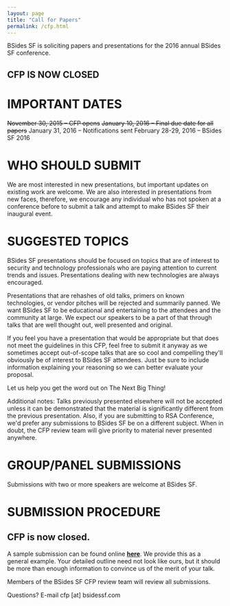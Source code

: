 ```yaml
---
layout: page
title: "Call for Papers"
permalink: /cfp.html
--- 
```


BSides SF is soliciting papers and presentations for the 2016 annual BSides SF conference.

## CFP IS NOW CLOSED

# IMPORTANT DATES

~~November 30, 2015 – CFP opens~~
~~January 10, 2016 – Final due date for all papers~~
January 31, 2016 – Notifications sent
February 28-29, 2016 – BSides SF 2016

# WHO SHOULD SUBMIT

We are most interested in new presentations, but important updates on existing work are welcome. We are also interested in presentations from new faces, therefore, we encourage any individual who has not spoken at a conference before to submit a talk and attempt to make BSides SF their inaugural event.

# SUGGESTED TOPICS

BSides SF presentations should be focused on topics that are of interest to security and technology professionals who are paying attention to current trends and issues. Presentations dealing with new technologies are always encouraged.

Presentations that are rehashes of old talks, primers on known technologies, or vendor pitches will be rejected and summarily panned. We want BSides SF to be educational and entertaining to the attendees and the community at large. We expect our speakers to be a part of that through talks that are well thought out, well presented and original.

If you feel you have a presentation that would be appropriate but that does not meet the guidelines in this CFP, feel free to submit it anyway as we sometimes accept out-of-scope talks that are so cool and compelling they'll obviously be of interest to BSides SF attendees. Just be sure to include information explaining your reasoning so we can better evaluate your proposal.

Let us help you get the word out on The Next Big Thing!

Additional notes: Talks previously presented elsewhere will not be accepted unless it can be demonstrated that the material is significantly different from the previous presentation. Also, if you are submitting to RSA Conference, we'd prefer any submissions to BSides SF be on a different subject. When in doubt, the CFP review team will give priority to material never presented anywhere.

# GROUP/PANEL SUBMISSIONS

Submissions with two or more speakers are welcome at BSides SF.

# SUBMISSION PROCEDURE

## CFP is now closed.

A sample submission can be found online **[here](/cfp/sample-submission.html)**. We provide this as a general example. Your detailed outline need not look like ours, but it should be more than enough information to convince us of the merit of your talk.

Members of the BSides SF CFP review team will review all submissions.

Questions? E-mail cfp [at] bsidessf.com
